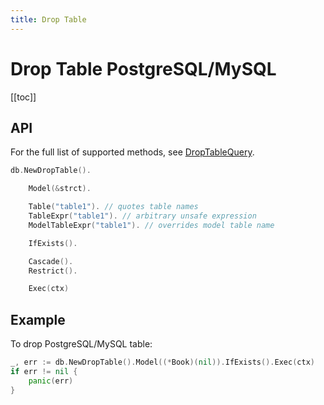 ```yaml
---
title: Drop Table
---
```


# Drop Table PostgreSQL/MySQL

[[toc]]

## API

For the full list of supported methods, see
[DropTableQuery](https://pkg.go.dev/github.com/uptrace/bun#DropTableQuery).

```go
db.NewDropTable().

	Model(&strct).

	Table("table1"). // quotes table names
	TableExpr("table1"). // arbitrary unsafe expression
	ModelTableExpr("table1"). // overrides model table name

	IfExists().

	Cascade().
	Restrict().

	Exec(ctx)
```

## Example

To drop PostgreSQL/MySQL table:

```go
_, err := db.NewDropTable().Model((*Book)(nil)).IfExists().Exec(ctx)
if err != nil {
	panic(err)
}
```
